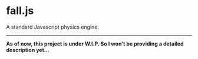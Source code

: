 # fall.js
A standard Javascript physics engine.

---

**As of now, this project is under W.I.P. So I won't be providing a detailed description yet...**
